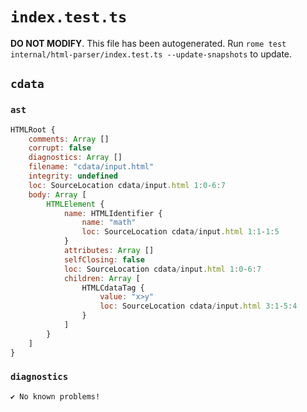 # `index.test.ts`

**DO NOT MODIFY**. This file has been autogenerated. Run `rome test internal/html-parser/index.test.ts --update-snapshots` to update.

## `cdata`

### `ast`

```javascript
HTMLRoot {
	comments: Array []
	corrupt: false
	diagnostics: Array []
	filename: "cdata/input.html"
	integrity: undefined
	loc: SourceLocation cdata/input.html 1:0-6:7
	body: Array [
		HTMLElement {
			name: HTMLIdentifier {
				name: "math"
				loc: SourceLocation cdata/input.html 1:1-1:5
			}
			attributes: Array []
			selfClosing: false
			loc: SourceLocation cdata/input.html 1:0-6:7
			children: Array [
				HTMLCdataTag {
					value: "x>y"
					loc: SourceLocation cdata/input.html 3:1-5:4
				}
			]
		}
	]
}
```

### `diagnostics`

```
✔ No known problems!

```
